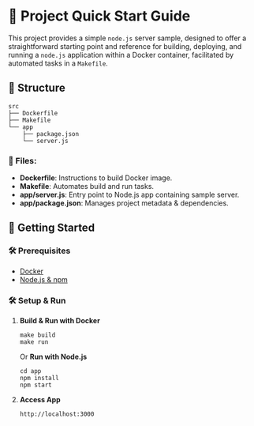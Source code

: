 # 🚀 Project Quick Start Guide

This project provides a simple `node.js` server sample, designed to offer a straightforward starting point and reference for building, deploying, and running a `node.js` application within a Docker container, facilitated by automated tasks in a `Makefile`.

## 📂 Structure

```
src
├── Dockerfile
├── Makefile
└── app
    ├── package.json
    └── server.js
```

### 📜 Files:
- **Dockerfile**: Instructions to build Docker image.
- **Makefile**: Automates build and run tasks.
- **app/server.js**: Entry point to Node.js app containing sample server.
- **app/package.json**: Manages project metadata & dependencies.

## 🚀 Getting Started

### 🛠 Prerequisites
- [Docker](https://docs.docker.com/get-docker/)
- [Node.js & npm](https://docs.npmjs.com/downloading-and-installing-node-js-and-npm)

### 🛠 Setup & Run
1. **Build & Run with Docker**
   ```shell
   make build
   make run
   ```
   Or **Run with Node.js**
   ```shell
   cd app
   npm install
   npm start
   ```
2. **Access App**
   ```
   http://localhost:3000
   ```
